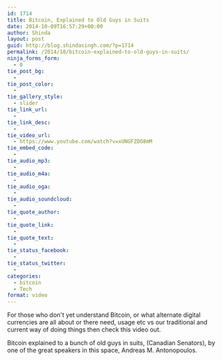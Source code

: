 ```yaml
---
id: 1714
title: Bitcoin, Explained to Old Guys in Suits
date: 2014-10-09T16:57:29+00:00
author: Shinda
layout: post
guid: http://blog.shindasingh.com/?p=1714
permalink: /2014/10/bitcoin-explained-to-old-guys-in-suits/
ninja_forms_form:
  - 0
tie_post_bg:
  - 
tie_post_color:
  - 
tie_gallery_style:
  - slider
tie_link_url:
  - 
tie_link_desc:
  - 
tie_video_url:
  - https://www.youtube.com/watch?v=xUNGFZDO8mM
tie_embed_code:
  - 
tie_audio_mp3:
  - 
tie_audio_m4a:
  - 
tie_audio_oga:
  - 
tie_audio_soundcloud:
  - 
tie_quote_author:
  - 
tie_quote_link:
  - 
tie_quote_text:
  - 
tie_status_facebook:
  - 
tie_status_twitter:
  - 
categories:
  - bitcoin
  - Tech
format: video
---
```

For those who don't yet understand Bitcoin, or what alternate digital currencies are all about or there need, usage etc vs our traditional and current way of doing things then check this video out.

Bitcoin explained to a bunch of old guys in suits, (Canadian Senators), by one of the great speakers in this space, Andreas M. Antonopoulos.